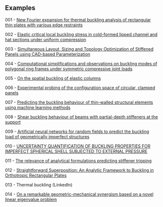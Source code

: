 ## Examples

001 - [New Fourier expansion for thermal buckling analysis of rectangular thin plates with various edge restraints](https://doi.org/10.1007/s00419-023-02447-8)

002 - [Elastic critical local buckling stress in cold-formed lipped channel and hat sections under uniform compression](https://doi.org/10.1016/j.tws.2023.111064)

003 - [Simultaneous Layout, Sizing and Topology Optimization of Stiffened Panels using CAD-based Parameterization](http://dx.doi.org/10.2514/6.2023-1090) 

004 - [Computational simplifications and observations on buckling modes of polygonal ring frames under symmetric compressive joint loads](https://doi.org/10.1016/j.istruc.2024.105904)

005 - [On the spatial buckling of elastic columns](https://doi.org/10.1142/S0219455425501469)

006 - [Experimental probing of the configuration space of circular, clamped panels](https://doi.org/10.1016/j.ijnonlinmec.2024.104772)

007 - [Predicting the buckling behaviour of thin-walled structural elements using machine learning methods](https://doi.org/10.1016/j.tws.2022.110518)

008 - [Shear buckling behaviour of beams with partial-depth stiffeners at the support](https://doi.org/10.1016/j.tws.2024.112622)

009 - [Artificial neural networks for random fields to predict the buckling load of geometrically imperfect structures](https://doi.org/10.1007/s00466-024-02595-w)

010 - [UNCERTAINTY QUANTIFICATION OF BUCKLING PROPERTIES FOR IMPERFECT SPHERICAL SHELL SUBJECTED TO EXTERNAL PRESSURE](http://dx.doi.org/10.55579/jaec.202591.477)

011 - [The relevance of analytical formulations predicting stiffener tripping](https://doi.org/10.59972/bcxbuxm0)

012 -  [Straightforward Superposition: An Analytic Framework to Buckling in Orthotropic Rectangular Plates](https://doi.org/10.1061/JENMDT.EMENG-8554)

013 - Thermal buckling (LinkedIn)

014 - [On a remarkable geometric-mechanical synergism based on a novel linear eigenvalue problem](https://doi.org/10.1007/s00707-021-03091-5)
